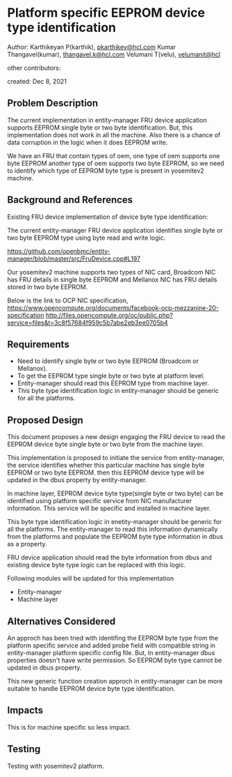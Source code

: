 # Platform specific EEPROM device type identification

Author:
   Karthikeyan P(karthik), [pkarthikey@hcl.com](mailto:pkarthikey@hcl.com)
   Kumar Thangavel(kumar), [thangavel.k@hcl.com](mailto:thangavel.k@hcl.com)
   Velumani T(velu),  [velumanit@hcl](mailto:velumanit@hcl.com)

other contributors:

created:
    Dec 8, 2021

## Problem Description

The current implementation in entity-manager FRU device application
supports EEPROM single byte or two byte identification. But, this
implementation does not work in all the machine. Also there is a chance
of data corruption in the logic when it does EEPROM write.

We have an FRU that contain types of oem, one type of oem supports
one byte EEPROM another type of oem supports two byte EEPROM,
so we need to identify which type of EEPROM byte type is present
in yosemitev2 machine.

## Background and References

Existing FRU device implementation of device byte type identification:

The current entity-manager FRU device application identifies single byte or
two byte EEPROM type using byte read and write logic.

https://github.com/openbmc/entity-manager/blob/master/src/FruDevice.cpp#L197

Our yosemitev2 machine supports two types of NIC card, Broadcom NIC has
FRU details in single byte EEPROM and Mellanox NIC has FRU details
stored in two byte EEPROM.

Below is the link to OCP NIC specification,
https://www.opencompute.org/documents/facebook-ocp-mezzanine-20-specification
http://files.opencompute.org/oc/public.php?service=files&t=3c8f57684f959c5b7abe2eb3ee0705b4

## Requirements

* Need to identify single byte or two byte EEPROM (Broadcom or Mellanox).
* To get the EEPROM type single byte or two byte at platform level.
* Entity-manager should read this EEPROM type from machine layer.
* This byte type identification logic in entity-manager should be generic
  for all the platforms.

## Proposed Design

This document proposes a new design engaging the FRU device to read the
EEPROM device byte single byte or two byte from the machine layer.

This implementation is proposed to initiate the service from entity-manager,
the service identifies whether this particular machine has single byte
EEPROM or two byte EEPROM. then this EEPROM device type will be updated in
the dbus property by entity-manager.

In machine layer, EEPROM device byte type(single byte or two byte) can be
identified using platform specific service from NIC manufacturer
information. This service will be specific and installed in machine layer.

This byte type identification logic in enetity-manager should be generic
for all the platforms. The entity-manager to read this information dynamically
from the platforms and populate the EEPROM byte type information in dbus
as a property.

FRU device application should read the byte information from dbus and
existing device byte type logic can be replaced with this logic.

Following modules will be updated for this implementation
* Entity-manager
* Machine layer

## Alternatives Considered

An approch has been tried with identifing the EEPROM byte type from the
platform specific service and added probe field with compatible string
in entity-manager platform specific config file. But, In entity-manager
dbus properties doesn't have write permission. So EEPROM byte type cannot
be updated in dbus property.

This new generic function creation approch in entity-manager can be more
suitable to handle EEPROM device byte type identification.

## Impacts

This is for machine specific so less impact.

## Testing

Testing with yosemitev2 platform.
